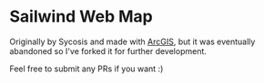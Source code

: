 # Sailwind Web Map

Originally by Sycosis and made with [ArcGIS](https://developers.arcgis.com/javascript/latest/), but it was eventually abandoned so I've forked it for further development. 

Feel free to submit any PRs if you want :)
